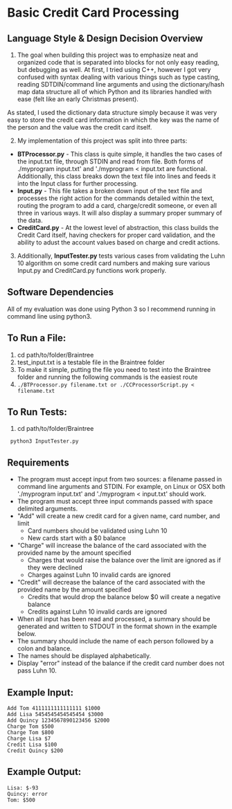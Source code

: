# Basic Credit Card Processing

## Language Style & Design Decision Overview

1. The goal when building this project was to emphasize neat and organized code that is separated into blocks for not only easy reading, but debugging as well. At first, I tried using C++, however I got very confused with syntax dealing with various things such as type casting, reading SDTDIN/command line arguments and using the dictionary/hash map data structure all of which Python and its libraries handled with ease (felt like an early Christmas present). 

As stated, I used the dictionary data structure simply because it was very easy to store the credit card information in which the key was the name of the person and the value was the credit card itself.

2. My implementation of this project was split into three parts:
  - **BTProcessor.py** - This class is quite simple, it handles the two cases of the input.txt file, through STDIN and read from file. Both forms of ./myprogram input.txt' and './myprogram < input.txt are functional. Additionally, this class breaks down the text file into lines and feeds it into the Input class for further processing.
  - **Input.py** - This file takes a broken down input of the text file and processes the right action for the commands detailed within the text, routing the program to add a card, charge/credit someone, or even all three in various ways. It will also display a summary proper summary of the data.
  - **CreditCard.py** - At the lowest level of abstraction, this class builds the Credit Card itself, having checkers for proper card validation, and the ability to adust the account values based on charge and credit actions.
  
3. Additionally, **InputTester.py** tests various cases from validating the Luhn 10 algorithm on some credit card numbers and making sure various Input.py and CreditCard.py functions work properly.
    

## Software Dependencies
 All of my evaluation was done using Python 3 so I recommend running in command line using python3.

## To Run a File:

1. cd path/to/folder/Braintree
2. test_input.txt is a testable file in the Braintree folder
3. To make it simple, putting the file you need to test into the Braintree folder and running the following commands is the easiest route
4. ```./BTProcessor.py filename.txt or ./CCProcessorScript.py < filename.txt``` 


## To Run Tests:

1. cd path/to/folder/Braintree
```
 python3 InputTester.py
```

## Requirements
- The program must accept input from two sources: a filename passed in
  command line arguments and STDIN. For example, on Linux or OSX both
  './myprogram input.txt' and './myprogram < input.txt' should work.
- The program must accept three input commands passed with space delimited
  arguments.
- "Add" will create a new credit card for a given name, card number, and limit
  - Card numbers should be validated using Luhn 10
  - New cards start with a $0 balance
- "Charge" will increase the balance of the card associated with the provided
  name by the amount specified
   - Charges that would raise the balance over the limit are ignored as if they
     were declined
   - Charges against Luhn 10 invalid cards are ignored
- "Credit" will decrease the balance of the card associated with the provided
  name by the amount specified
   - Credits that would drop the balance below $0 will create a negative balance
   - Credits against Luhn 10 invalid cards are ignored
- When all input has been read and processed, a summary should be generated and
  written to STDOUT in the format shown in the example below.
- The summary should include the name of each person followed by a colon and
  balance.
- The names should be displayed alphabetically.
- Display "error" instead of the balance if the credit card number does not pass
  Luhn 10.

## Example Input:

```
Add Tom 4111111111111111 $1000
Add Lisa 5454545454545454 $3000
Add Quincy 1234567890123456 $2000
Charge Tom $500
Charge Tom $800
Charge Lisa $7
Credit Lisa $100
Credit Quincy $200
```

## Example Output:

```
Lisa: $-93
Quincy: error
Tom: $500
```
